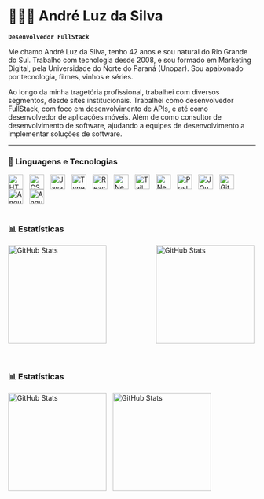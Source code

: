 # 🧑🏻‍💻 André Luz da Silva

**`Desenvolvedor FullStack`**

Me chamo André Luz da Silva, tenho 42 anos e sou natural do Rio Grande do Sul. Trabalho com tecnologia desde 2008, e sou formado em Marketing Digital, pela Universidade do Norte do Paraná (Unopar). Sou apaixonado por tecnologia, filmes, vinhos e séries.

Ao longo da minha tragetória profissional, trabalhei com diversos segmentos, desde sites institucionais. Trabalhei como desenvolvedor FullStack, com foco em desenvolvimento de APIs, e até como desenvolvedor de aplicações móveis. Além de como consultor de desenvolvimento de software, ajudando a equipes de desenvolvimento a implementar soluções de software.

---

### 🤖 Linguagens e Tecnologias



<div style="display: flex; flex-wrap: wrap; align-items: center;">
  <img
    align="left"
    alt="HTML"
    title="HTML"
    width="30px"
    src="https://cdn.jsdelivr.net/gh/devicons/devicon@latest/icons/html5/html5-original.svg"
    style="padding-right: 10px;"
  />
  <img
    align="left"
    alt="CSS"
    title="CSS"
    width="30px"
    style="padding-right: 10px;"
    src="https://cdn.jsdelivr.net/gh/devicons/devicon@latest/icons/css3/css3-original.svg"
  />
  <img
    align="left"
    alt="JavaScript"
    title="JavaScript"
    width="30px"
    style="padding-right: 10px;"
    src="https://cdn.jsdelivr.net/gh/devicons/devicon@latest/icons/javascript/javascript-original.svg"
  />
  <img
    align="left"
    alt="TypeScript"
    title="TypeScript"
    width="30px"
    style="padding-right: 10px;"
    src="https://cdn.jsdelivr.net/gh/devicons/devicon@latest/icons/typescript/typescript-original.svg"
  />
  <img
    align="left"
    alt="React"
    title="React"
    width="30px"
    style="padding-right: 10px;"
    src="https://cdn.jsdelivr.net/gh/devicons/devicon@latest/icons/react/react-original.svg"
  />
  <img
    align="left"
    alt="Next.js"
    title="Next.js"
    width="30px"
    style="padding-right: 10px;"
    src="https://cdn.jsdelivr.net/gh/devicons/devicon@latest/icons/nextjs/nextjs-original.svg"
  />
  <img
    align="left"
    alt="Tailwind"
    title="Tailwind"
    width="30px"
    style="padding-right: 10px;"
    src="https://cdn.jsdelivr.net/gh/devicons/devicon@latest/icons/tailwindcss/tailwindcss-original.svg"
  />
  <img
    align="left"
    alt="Nest"
    title="Nest"
    width="30px"
    style="padding-right: 10px;"
    src="https://cdn.jsdelivr.net/gh/devicons/devicon@latest/icons/nestjs/nestjs-original.svg"
  />
  <img
    align="left"
    alt="Postgresql"
    title="Postgresql"
    width="30px"
    style="padding-right: 10px;"
    src="https://cdn.jsdelivr.net/gh/devicons/devicon@latest/icons/postgresql/postgresql-original.svg"
  />
  <img
    align="left"
    alt="JQuery"
    title="JQuery"
    width="30px"
    style="padding-right: 10px;"
    src="https://cdn.jsdelivr.net/gh/devicons/devicon@latest/icons/jquery/jquery-original.svg"
  />
  <img
    align="left"
    alt="Git"
    title="Git"
    width="30px"
    style="padding-right: 10px;"
    src="https://cdn.jsdelivr.net/gh/devicons/devicon@latest/icons/git/git-original.svg"
  />
  <img
    align="left"
    alt="Angular"
    title="Angular"
    width="30px"
    style="padding-right: 10px;"
    src="https://cdn.jsdelivr.net/gh/devicons/devicon@latest/icons/angular/angular-original.svg"
  />
  <img
    align="left"
    alt="Angular"
    title="Angular"
    width="30px"
    style="padding-right: 10px;"
    src="https://cdn.jsdelivr.net/gh/devicons/devicon@latest/icons/vuejs/vuejs-original.svg"
  />
</div>


<br />

### 📊 Estatísticas
<div style="display: flex; justify-content: space-between;">
  <div>
    <img
      align="left"
      alt="GitHub Stats"
      height="200"
      style="padding-right: 5px;"
      src="https://github-readme-stats.vercel.app/api?username=andredevfront&show_icons=true&theme=tokyonight&include_all_commits=true&locale=pt-br"
    />
  </div>
  <div>
    <img
      align="left"
      alt="GitHub Stats"
      height="200"
      src="https://github-readme-stats.vercel.app/api/top-langs/?username=andredevfront&theme=tokyonight&layout=compact&custom_title=Tecnologias&langs_count=9"
    />
  </div>
</div>

<br/>
<br/>

### 📊 Estatísticas

<p>
  <img
    align="left"
    alt="GitHub Stats"
    height="200"
    style="padding-right: 10px;"
    src="https://github-readme-stats.vercel.app/api?username=Larissakich&show_icons=true&theme=tokyonight&include_all_commits=true&locale=pt-br"
  />

<img
      align="left"
      alt="GitHub Stats"
      height="200"
      src="https://github-readme-stats.vercel.app/api/top-langs/?username=larissakich&theme=tokyonight&layout=compact&custom_title=Tecnologias&langs_count=9"
  />

</p>
